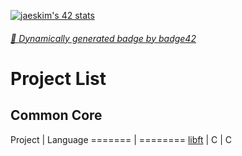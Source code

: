 [![jaeskim's 42 stats](https://badge42.herokuapp.com/api/stats/floogman?privacyName=true&privacyEmail=true)](https://github.com/JaeSeoKim/badge42)

###### [🚀 Dynamically generated badge by badge42](https://github.com/JaeSeoKim/badge42)

# Project List
## Common Core
Project | Language
======= | ========
[libft](https://github.com/excubitrix/42cursus/tree/main/libft) | C
[]() | C
